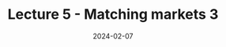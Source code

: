 ---
type: lecture
date: 2024-02-07
postdate: 2024-01-10
title: Lecture 5 - Matching markets 3
tldr: "Matching markets 3."
thumbnail: /static_files/lectures_imgs/lec1.png
hide_from_announcments: true
---